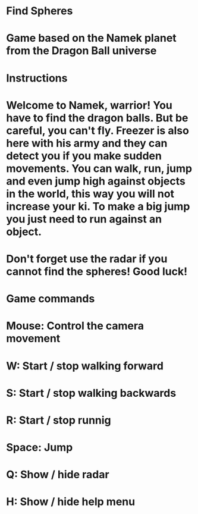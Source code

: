 # Find Spheres

# Game based on the Namek planet from the Dragon Ball universe

# Instructions

# Welcome to Namek, warrior! You have to find the dragon balls. But be careful, you can't fly. Freezer is also here with his army and they can detect you if you make sudden movements. You can walk, run, jump and even jump high against objects in the world, this way you will not increase your ki. To make a big jump you just need to run against an object.

# Don't forget use the radar if you cannot find the spheres! Good luck!

# Game commands

# Mouse: Control the camera movement

# W: Start / stop walking forward

# S: Start / stop walking backwards

# R: Start / stop runnig

# Space: Jump

# Q: Show / hide radar

# H: Show / hide help menu
